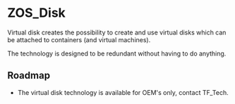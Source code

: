 # ZOS_Disk

Virtual disk creates the possibility to create and use virtual disks which can be attached to containers (and virtual machines).  

The technology is designed to be redundant without having to do anything.

## Roadmap

- The virtual disk technology is  available for OEM's only, contact TF_Tech.